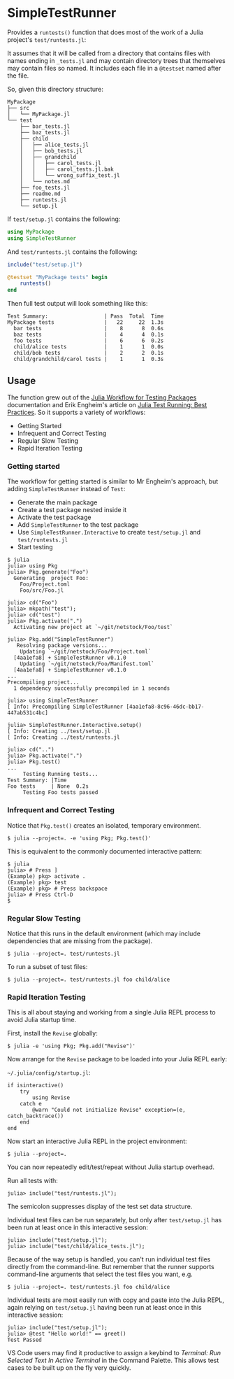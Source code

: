 # SimpleTestRunner

Provides a `runtests()` function that does most of the work of a Julia project's `test/runtests.jl`:

It assumes that it will be called from a directory that contains files with names ending in `_tests.jl`
and may contain directory trees that themselves may contain files so named. It includes each file in
a `@testset` named after the file.

So, given this directory structure:

```
MyPackage
├── src
│   └── MyPackage.jl
└── test
    ├── bar_tests.jl
    ├── baz_tests.jl
    ├── child
    │   ├── alice_tests.jl
    │   ├── bob_tests.jl
    │   ├── grandchild
    │   │   ├── carol_tests.jl
    │   │   ├── carol_tests.jl.bak
    │   │   └── wrong_suffix_test.jl
    │   └── notes.md
    ├── foo_tests.jl
    ├── readme.md
    ├── runtests.jl
    └── setup.jl
```

If `test/setup.jl` contains the following:

```julia
using MyPackage
using SimpleTestRunner
```

And `test/runtests.jl` contains the following:

```julia
include("test/setup.jl")

@testset "MyPackage tests" begin
    runtests()
end
```

Then full test output will look something like this:

```
Test Summary:                  | Pass  Total  Time
MyPackage tests                |   22     22  1.3s
  bar tests                    |    8      8  0.6s
  baz tests                    |    4      4  0.1s
  foo tests                    |    6      6  0.2s
  child/alice tests            |    1      1  0.0s
  child/bob tests              |    2      2  0.1s
  child/grandchild/carol tests |    1      1  0.3s
```

## Usage

The function grew out of the [Julia Workflow for Testing Packages](https://docs.julialang.org/en/v1/stdlib/Test/#Workflow-for-Testing-Packages) documentation and Erik Engheim's article on [Julia Test Running: Best Practices](https://erikexplores.substack.com/p/julia-testing-best-pratice). So it supports a variety of workflows:

* Getting Started
* Infrequent and Correct Testing
* Regular Slow Testing
* Rapid Iteration Testing

### Getting started

The workflow for getting started is similar to Mr Engheim's approach, but adding `SimpleTestRunner` instead of `Test`:

* Generate the main package
* Create a test package nested inside it
* Activate the test package
* Add `SimpleTestRunner` to the test package
* Use `SimpleTestRunner.Interactive` to create `test/setup.jl` and `test/runtests.jl`
* Start testing

```
$ julia
julia> using Pkg
julia> Pkg.generate("Foo")
  Generating  project Foo:
    Foo/Project.toml
    Foo/src/Foo.jl

julia> cd("Foo")
julia> mkpath("test");
julia> cd("test")
julia> Pkg.activate(".")
  Activating new project at `~/git/netstock/Foo/test`

julia> Pkg.add("SimpleTestRunner")
   Resolving package versions...
    Updating `~/git/netstock/Foo/Project.toml`
  [4aa1efa8] + SimpleTestRunner v0.1.0
    Updating `~/git/netstock/Foo/Manifest.toml`
  [4aa1efa8] + SimpleTestRunner v0.1.0
...
Precompiling project...
  1 dependency successfully precompiled in 1 seconds

julia> using SimpleTestRunner
[ Info: Precompiling SimpleTestRunner [4aa1efa8-8c96-46dc-bb17-447ab531c4bc]

julia> SimpleTestRunner.Interactive.setup()
[ Info: Creating ../test/setup.jl
[ Info: Creating ../test/runtests.jl

julia> cd("..")
julia> Pkg.activate(".")
julia> Pkg.test()
...
     Testing Running tests...
Test Summary: |Time
Foo tests     | None  0.2s
     Testing Foo tests passed
```

### Infrequent and Correct Testing

Notice that `Pkg.test()` creates an isolated, temporary environment.

```
$ julia --project=. -e 'using Pkg; Pkg.test()'
```

This is equivalent to the commonly documented interactive pattern:

```
$ julia
julia> # Press ]
(Example) pkg> activate .
(Example) pkg> test
(Example) pkg> # Press backspace
julia> # Press Ctrl-D
$ 
```

### Regular Slow Testing

Notice that this runs in the default environment (which may include dependencies that are missing from the package).

```
$ julia --project=. test/runtests.jl
```

To run a subset of test files:

```
$ julia --project=. test/runtests.jl foo child/alice
```

### Rapid Iteration Testing

This is all about staying and working from a single Julia REPL process to avoid Julia startup time.

First, install the `Revise` globally:

```
$ julia -e 'using Pkg; Pkg.add("Revise")'
```

Now arrange for the `Revise` package to be loaded into your Julia REPL early:

`~/.julia/config/startup.jl`:
```
if isinteractive()
    try
        using Revise
    catch e
        @warn "Could not initialize Revise" exception=(e, catch_backtrace())
    end
end
```

Now start an interactive Julia REPL in the project environment:

```
$ julia --project=.
```

You can now repeatedly edit/test/repeat without Julia startup overhead.

Run all tests with:

```
julia> include("test/runtests.jl");
```

The semicolon suppresses display of the test set data structure.

Individual test files can be run separately, but only after `test/setup.jl` has been run at least once
in this interactive session:

```
julia> include("test/setup.jl");
julia> include("test/child/alice_tests.jl");
```

Because of the way setup is handled, you can't run individual test files directly from the command-line.
But remember that the runner supports command-line arguments that select the test files you want, e.g.

```
$ julia --project=. test/runtests.jl foo child/alice
```

Individual tests are most easily run with copy and paste into the Julia REPL, again relying
on `test/setup.jl` having been run at least once in this interactive session:

```
julia> include("test/setup.jl");
julia> @test "Hello world!" == greet()
Test Passed
```

VS Code users may find it productive to assign a keybind to _Terminal: Run Selected Text In Active Terminal_
in the Command Palette. This allows test cases to be built up on the fly very quickly.
